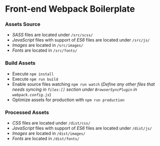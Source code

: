 # Front-end Webpack Boilerplate

### Assets Source

* _SASS_ files are located under `/src/scss/`
* _JavaScript_ files with support of _ES6_ files are located under `/src/js/`
* _Images_ are located in `/src/images/`
* _Fonts_ are located in `/src/fonts/`

### Build Assets

* Execute `npm install`
* Execute `npm run build`
* Enable source files watching `npm run watch` (*Define any other files that needs syncing in `files:[]` section under `BrowserSyncPlugin` in `webpack.config.js`*)
* Optimize assets for production with `npm run production`

### Processed Assets

* _CSS_ files are located under `/dist/css/`
* _JavaScript_ files with support of _ES6_ files are located under `/dist/js/`
* _Images_ are located in `/dist/images/`
* _Fonts_ are located in `/dist/fonts/`
